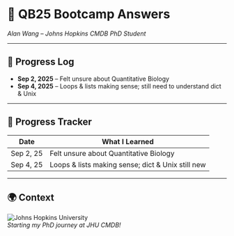 # 🧬 QB25 Bootcamp Answers
*Alan Wang – Johns Hopkins CMDB PhD Student*  

---

## 📅 Progress Log
- **Sep 2, 2025** – Felt unsure about Quantitative Biology  
- **Sep 4, 2025** – Loops & lists making sense; still need to understand dict & Unix  

---

## 📝 Progress Tracker
| Date       | What I Learned                                    |
|------------|---------------------------------------------------|
| Sep 2, 25  | Felt unsure about Quantitative Biology             |
| Sep 4, 25  | Loops & lists making sense; dict & Unix still new |

---

## 🌍 Context
![Johns Hopkins University](https://www.tclf.org/sites/default/files/thumbnails/image/MD_Baltimore_JohnsHopkinsUniversity_09_BarrettDoherty_2018_Sig.jpg)  
*Starting my PhD journey at JHU CMDB!*
